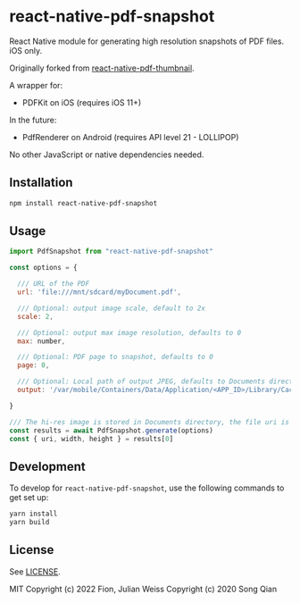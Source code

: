 # react-native-pdf-snapshot

React Native module for generating high resolution snapshots of PDF files. iOS only.

Originally forked from [react-native-pdf-thumbnail](https://github.com/songsterq/react-native-pdf-thumbnail).

A wrapper for:
- PDFKit on iOS (requires iOS 11+)

In the future:
- PdfRenderer on Android (requires API level 21 - LOLLIPOP)

No other JavaScript or native dependencies needed.

## Installation

```sh
npm install react-native-pdf-snapshot
```

## Usage

```js
import PdfSnapshot from "react-native-pdf-snapshot"

const options = {

  /// URL of the PDF
  url: 'file:///mnt/sdcard/myDocument.pdf',

  /// Optional: output image scale, default to 2x
  scale: 2,

  /// Optional: output max image resolution, defaults to 0
  max: number,

  /// Optional: PDF page to snapshot, defaults to 0
  page: 0,

  /// Optional: Local path of output JPEG, defaults to Documents directory with a random filename and the page number
  output: '/var/mobile/Containers/Data/Application/<APP_ID>/Library/Caches/image.jpg'

}

/// The hi-res image is stored in Documents directory, the file uri is returned.
const results = await PdfSnapshot.generate(options)
const { uri, width, height } = results[0]

```

## Development

To develop for `react-native-pdf-snapshot`, use the following commands to get set up:

```sh
yarn install
yarn build
```

## License

See [LICENSE](LICENSE). 

MIT
Copyright (c) 2022 Fion, Julian Weiss
Copyright (c) 2020 Song Qian
